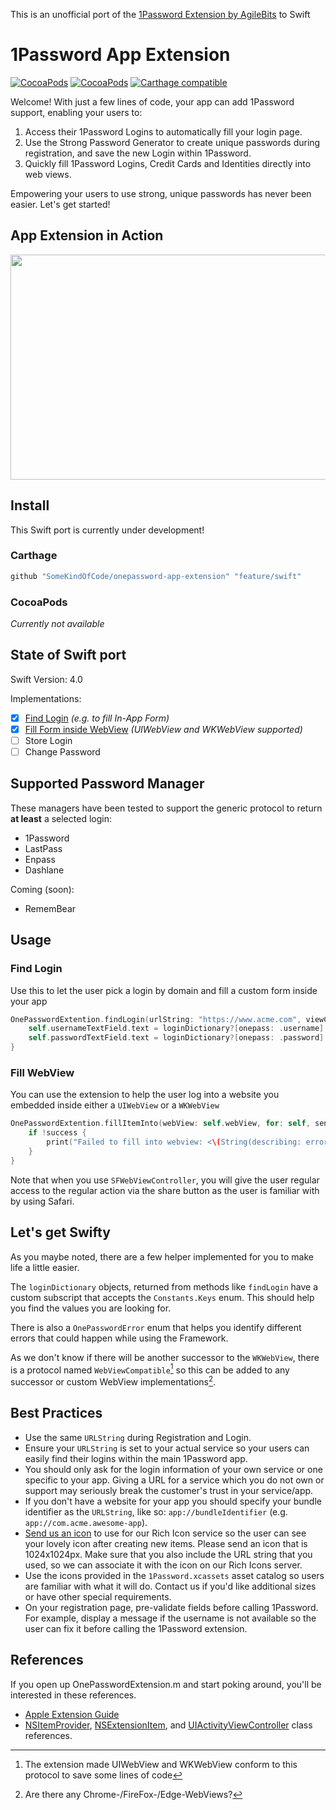 This is an unofficial port of the [1Password Extension by AgileBits](https://github.com/agilebits/onepassword-app-extension) to Swift

# 1Password App Extension

[![CocoaPods](https://img.shields.io/cocoapods/l/1PasswordExtension.svg)](https://github.com/AgileBits/onepassword-app-extension/blob/master/LICENSE.txt)
[![CocoaPods](https://img.shields.io/cocoapods/v/1PasswordExtension.svg)](https://github.com/AgileBits/onepassword-app-extension/wiki/CocoaPods)
[![Carthage compatible](https://img.shields.io/badge/Carthage-compatible-4BC51D.svg?style=flat)](https://github.com/AgileBits/onepassword-app-extension/wiki/Carthage)

Welcome! With just a few lines of code, your app can add 1Password support, enabling your users to:

1. Access their 1Password Logins to automatically fill your login page.
2. Use the Strong Password Generator to create unique passwords during registration, and save the new Login within 1Password.
3. Quickly fill 1Password Logins, Credit Cards and Identities directly into web views.

Empowering your users to use strong, unique passwords has never been easier. Let's get started!

## App Extension in Action

<a href="https://vimeo.com/102142106" target="_blank"><img src="https://com-agilebits-users.s3.amazonaws.com/rad/onepassword-app-extension/images/1Password_App_Extension_Play_Video.png" width="640" height="360"></a>

## Install

This Swift port is currently under development!

### Carthage

```ruby
github "SomeKindOfCode/onepassword-app-extension" "feature/swift"
```

### CocoaPods

*Currently not available*

## State of Swift port

Swift Version: 4.0

Implementations:

- [x] [Find Login](#fill-login) *(e.g. to fill In-App Form)*
- [x] [Fill Form inside WebView](#fill-webview) *(UIWebView and WKWebView supported)*
- [ ] Store Login
- [ ] Change Password

## Supported Password Manager

These managers have been tested to support the generic protocol to return **at least** a selected login:

- 1Password
- LastPass
- Enpass
- Dashlane

Coming (soon):

- RememBear

## Usage

### Find Login

Use this to let the user pick a login by domain and fill a custom form inside your app

```swift
OnePasswordExtention.findLogin(urlString: "https://www.acme.com", viewController: self, sender: sender) { (loginDictionary, error) in
    self.usernameTextField.text = loginDictionary?[onepass: .username]
    self.passwordTextField.text = loginDictionary?[onepass: .password]
}
```

### Fill WebView

You can use the extension to help the user log into a website you embedded inside either a `UIWebView` or a `WKWebView`

```swift
OnePasswordExtention.fillItemInto(webView: self.webView, for: self, sender: sender, showOnlyLogins: false) { (success, error) in
    if !success {
        print("Failed to fill into webview: <\(String(describing: error))>")
    }
}
```

Note that when you use `SFWebViewController`, you will give the user regular access to the regular action via the share button as the user is familiar with by using Safari.

## Let's get Swifty

As you maybe noted, there are a few helper implemented for you to make life a little easier.

The `loginDictionary` objects, returned from methods like `findLogin` have a custom subscript that accepts the `Constants.Keys` enum. This should help you find the values you are looking for.

There is also a `OnePasswordError` enum that helps you identify different errors that could happen while using the Framework.

As we don't know if there will be another successor to the `WKWebView`, there is a protocol named `WebViewCompatible`[^1 ] so this can be added to any successor or custom WebView implementations[^2].

## Best Practices

* Use the same `URLString` during Registration and Login.
* Ensure your `URLString` is set to your actual service so your users can easily find their logins within the main 1Password app.
* You should only ask for the login information of your own service or one specific to your app. Giving a URL for a service which you do not own or support may seriously break the customer's trust in your service/app.
* If you don't have a website for your app you should specify your bundle identifier as the `URLString`, like so: `app://bundleIdentifier` (e.g. `app://com.acme.awesome-app`).
* [Send us an icon](mailto:support+appex@agilebits.com) to use for our Rich Icon service so the user can see your lovely icon after creating new items. Please send an icon that is 1024x1024px. Make sure that you also include the URL string that you used, so we can associate it with the icon on our Rich Icons server.
* Use the icons provided in the `1Password.xcassets` asset catalog so users are familiar with what it will do. Contact us if you'd like additional sizes or have other special requirements.
* On your registration page, pre-validate fields before calling 1Password. For example, display a message if the username is not available so the user can fix it before calling the 1Password extension.


## References

If you open up OnePasswordExtension.m and start poking around, you'll be interested in these references.

* [Apple Extension Guide](https://developer.apple.com/library/prerelease/ios/documentation/General/Conceptual/ExtensibilityPG/index.html#//apple_ref/doc/uid/TP40014214)
* [NSItemProvider](https://developer.apple.com/library/prerelease/ios/documentation/Foundation/Reference/NSItemProvider_Class/index.html#//apple_ref/doc/uid/TP40014351), [NSExtensionItem](https://developer.apple.com/library/prerelease/ios/documentation/Foundation/Reference/NSExtensionItem_Class/index.html#//apple_ref/doc/uid/TP40014375), and [UIActivityViewController](https://developer.apple.com/library/prerelease/ios/documentation/UIKit/Reference/UIActivityViewController_Class/index.html#//apple_ref/doc/uid/TP40011976) class references.








[^1 ]: The extension made UIWebView and WKWebView conform to this protocol to save some lines of code
[^2 ]: Are there any Chrome-/FireFox-/Edge-WebViews?